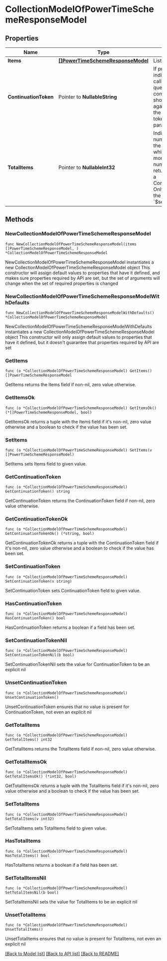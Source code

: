 # CollectionModelOfPowerTimeSchemeResponseModel

## Properties

Name | Type | Description | Notes
------------ | ------------- | ------------- | -------------
**Items** | [**[]PowerTimeSchemeResponseModel**](PowerTimeSchemeResponseModel.md) | List of items. | 
**ContinuationToken** | Pointer to **NullableString** | If present, indicates to the caller that the query was not complete, and they should call the API again specifying the continuation token as a query parameter. | [optional] 
**TotalItems** | Pointer to **NullableInt32** | Indicates the total number of items in the collection, which may be more than the number of Items returned, if there is a ContinuationToken.  Only returned in the response to &#x60;$search&#x60; APIs. | [optional] 

## Methods

### NewCollectionModelOfPowerTimeSchemeResponseModel

`func NewCollectionModelOfPowerTimeSchemeResponseModel(items []PowerTimeSchemeResponseModel, ) *CollectionModelOfPowerTimeSchemeResponseModel`

NewCollectionModelOfPowerTimeSchemeResponseModel instantiates a new CollectionModelOfPowerTimeSchemeResponseModel object
This constructor will assign default values to properties that have it defined,
and makes sure properties required by API are set, but the set of arguments
will change when the set of required properties is changed

### NewCollectionModelOfPowerTimeSchemeResponseModelWithDefaults

`func NewCollectionModelOfPowerTimeSchemeResponseModelWithDefaults() *CollectionModelOfPowerTimeSchemeResponseModel`

NewCollectionModelOfPowerTimeSchemeResponseModelWithDefaults instantiates a new CollectionModelOfPowerTimeSchemeResponseModel object
This constructor will only assign default values to properties that have it defined,
but it doesn't guarantee that properties required by API are set

### GetItems

`func (o *CollectionModelOfPowerTimeSchemeResponseModel) GetItems() []PowerTimeSchemeResponseModel`

GetItems returns the Items field if non-nil, zero value otherwise.

### GetItemsOk

`func (o *CollectionModelOfPowerTimeSchemeResponseModel) GetItemsOk() (*[]PowerTimeSchemeResponseModel, bool)`

GetItemsOk returns a tuple with the Items field if it's non-nil, zero value otherwise
and a boolean to check if the value has been set.

### SetItems

`func (o *CollectionModelOfPowerTimeSchemeResponseModel) SetItems(v []PowerTimeSchemeResponseModel)`

SetItems sets Items field to given value.


### GetContinuationToken

`func (o *CollectionModelOfPowerTimeSchemeResponseModel) GetContinuationToken() string`

GetContinuationToken returns the ContinuationToken field if non-nil, zero value otherwise.

### GetContinuationTokenOk

`func (o *CollectionModelOfPowerTimeSchemeResponseModel) GetContinuationTokenOk() (*string, bool)`

GetContinuationTokenOk returns a tuple with the ContinuationToken field if it's non-nil, zero value otherwise
and a boolean to check if the value has been set.

### SetContinuationToken

`func (o *CollectionModelOfPowerTimeSchemeResponseModel) SetContinuationToken(v string)`

SetContinuationToken sets ContinuationToken field to given value.

### HasContinuationToken

`func (o *CollectionModelOfPowerTimeSchemeResponseModel) HasContinuationToken() bool`

HasContinuationToken returns a boolean if a field has been set.

### SetContinuationTokenNil

`func (o *CollectionModelOfPowerTimeSchemeResponseModel) SetContinuationTokenNil(b bool)`

 SetContinuationTokenNil sets the value for ContinuationToken to be an explicit nil

### UnsetContinuationToken
`func (o *CollectionModelOfPowerTimeSchemeResponseModel) UnsetContinuationToken()`

UnsetContinuationToken ensures that no value is present for ContinuationToken, not even an explicit nil
### GetTotalItems

`func (o *CollectionModelOfPowerTimeSchemeResponseModel) GetTotalItems() int32`

GetTotalItems returns the TotalItems field if non-nil, zero value otherwise.

### GetTotalItemsOk

`func (o *CollectionModelOfPowerTimeSchemeResponseModel) GetTotalItemsOk() (*int32, bool)`

GetTotalItemsOk returns a tuple with the TotalItems field if it's non-nil, zero value otherwise
and a boolean to check if the value has been set.

### SetTotalItems

`func (o *CollectionModelOfPowerTimeSchemeResponseModel) SetTotalItems(v int32)`

SetTotalItems sets TotalItems field to given value.

### HasTotalItems

`func (o *CollectionModelOfPowerTimeSchemeResponseModel) HasTotalItems() bool`

HasTotalItems returns a boolean if a field has been set.

### SetTotalItemsNil

`func (o *CollectionModelOfPowerTimeSchemeResponseModel) SetTotalItemsNil(b bool)`

 SetTotalItemsNil sets the value for TotalItems to be an explicit nil

### UnsetTotalItems
`func (o *CollectionModelOfPowerTimeSchemeResponseModel) UnsetTotalItems()`

UnsetTotalItems ensures that no value is present for TotalItems, not even an explicit nil

[[Back to Model list]](../README.md#documentation-for-models) [[Back to API list]](../README.md#documentation-for-api-endpoints) [[Back to README]](../README.md)


